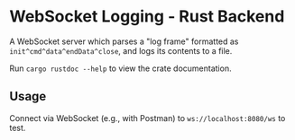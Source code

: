 # WebSocket Logging - Rust Backend

A WebSocket server which parses a "log frame" formatted as `init^cmd^data^endData^close`, and logs its contents to a file.

Run `cargo rustdoc --help` to view the crate documentation.

## Usage
Connect via WebSocket (e.g., with Postman) to `ws://localhost:8080/ws` to test.
